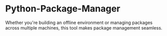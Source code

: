 # Python-Package-Manager
Whether you're building an offline environment or managing packages across multiple machines, this tool makes package management seamless.
